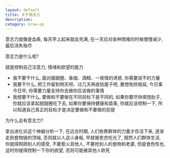 ```yaml
---
layout: default
title: 关于意志力
description: 
category: Grow-up
---
```


意志力就像是血条, 每天早上起来就会充满, 在一天应对各种困难的时候慢慢减少, 最后消失殆尽

意志力是什么呢?

就是控制自己注意力, 情绪和欲望的能力

* 我不要干什么, 面对甜甜圈、香烟、酒精、一夜情的诱惑, 你需要说不的力量
* 我要干什么, 把工作留到明天吧、过几天再收拾屋子吧, 要想免除拖延, 今日事今日毕, 你需要力量支持你去做你应该做的事情 
* 我想要干什么, 要做和不要做在不同目标下是不同的, 如果你要尽快填饱肚子, 你就应该拿起甜甜圈吃下去, 如果你要保持健康和苗条, 你就应该控制一下, 
所以知道自己真正的目标才是决定要做和不要做的前提

为什么会有意志力?

拿出进化论这个神器分析一下, 在远古时期, 人们依靠群体的力量才存活下来, 逐渐走到食物链的顶端, 否则就以人这小身板, 早就被老虎吃光了,
既然人们群体生活, 你就得照顾别人的感受, 不要惹火其他人, 不要抢别人的食物和老婆, 但是食色性也, 这时你就得控制一下你的欲望, 否则可能被其他人砍死



